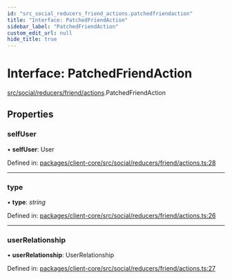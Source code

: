 ```yaml
---
id: "src_social_reducers_friend_actions.patchedfriendaction"
title: "Interface: PatchedFriendAction"
sidebar_label: "PatchedFriendAction"
custom_edit_url: null
hide_title: true
---
```


# Interface: PatchedFriendAction

[src/social/reducers/friend/actions](../modules/src_social_reducers_friend_actions.md).PatchedFriendAction

## Properties

### selfUser

• **selfUser**: User

Defined in: [packages/client-core/src/social/reducers/friend/actions.ts:28](https://github.com/xr3ngine/xr3ngine/blob/2d83606b6/packages/client-core/src/social/reducers/friend/actions.ts#L28)

___

### type

• **type**: *string*

Defined in: [packages/client-core/src/social/reducers/friend/actions.ts:26](https://github.com/xr3ngine/xr3ngine/blob/2d83606b6/packages/client-core/src/social/reducers/friend/actions.ts#L26)

___

### userRelationship

• **userRelationship**: UserRelationship

Defined in: [packages/client-core/src/social/reducers/friend/actions.ts:27](https://github.com/xr3ngine/xr3ngine/blob/2d83606b6/packages/client-core/src/social/reducers/friend/actions.ts#L27)
